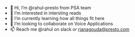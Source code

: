 - 👋 Hi, I’m @rahul-presto from PSA team
- 👀 I’m interested in intersting reads
- 🌱 I’m currently learning how all things fit here
- 💞️ I’m looking to collaborate on Voice Applications
- 📫 Reach me @rahul on slack or rjanagouda@presto.com

<!---
rahul-presto/rahul-presto is a ✨ special ✨ repository because its `README.md` (this file) appears on your GitHub profile.
You can click the Preview link to take a look at your changes.
--->
